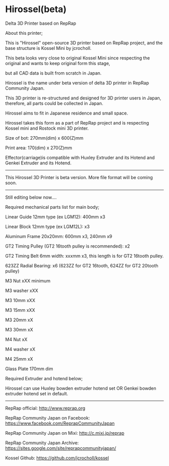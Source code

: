 Hirossel(beta)
=======


Delta 3D Printer based on RepRap


About this printer;

This is "Hirossel" open-source 3D printer based on RepRap project, and the base structure is Kossel Mini by jcrocholl.

This beta looks very close to original Kossel Mini since respecting the original and wants to keep original form this stage,

but all CAD data is built from scratch in Japan.

Hirossel is the name under beta version of delta 3D printer in RepRap Community Japan. 

This 3D printer is re-structured and designed for 3D printer users in Japan, therefore, all parts could be collected in Japan.


Hirossel aims to fit in Japanese residence and small space.

Hirossel takes this form as a part of RepRap project and is respecting Kossel mini and Rostock mini 3D printer.

Size of bot:  270mm(dim) x 600(Z)mm

Print area: 170(dim) x 270(Z)mm


Effector(carriage)is compatible with Huxley Extruder and its Hotend and Genkei Extruder and its Hotend.

------------------------------------------------------------------

This Hirossel 3D Printer is beta version.
More file format will be coming soon.

------------------------------------------------------------------
Still editing below now....

Required mechanical parts list for main body;

Linear Guide 12mm type (ex LGM12): 400mm x3

Linear Block 12mm type (ex LGM12L): x3

Aluminum Frame 20x20mm: 600mm x3, 240mm x9

GT2 Timing Pulley (GT2 16tooth pulley is recommended): x2

GT2 Timing Belt 6mm width: xxxmm x3, this length is for GT2 16tooth pulley.

623ZZ Radial Bearing: x6 (623ZZ for GT2 16tooth, 624ZZ for GT2 20tooth pulley)


M3 Nut xXX minimum

M3 washer xXX

M3 10mm xXX

M3 15mm xXX

M3 20mm xX 

M3 30mm xX

M4 Nut xX

M4 washer xX

M4 25mm xX

Glass Plate 170mm dim

Required Extruder and hotend below;

Hirossel can use Huxley bowden extruder hotend set OR Genkei bowden extruder hotend set in default.


------------------------------------------------------------------


RepRap official: http://www.reprap.org

RepRap Community Japan on Facebook: https://www.facebook.com/ReprapCommunityJapan

RepRap Community Japan on Mixi:  http://c.mixi.jp/reprap 

RepRap Community Japan Archive:  https://sites.google.com/site/reprapcommunityjapan/

Kossel Github: https://github.com/jcrocholl/kossel



